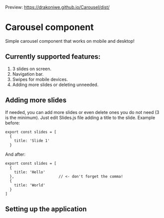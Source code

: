 Preview: https://drakoniwe.github.io/Carousel/dist/
# Carousel component
Simple carousel component that works on mobile and desktop!
## Currently supported features:
1. 3 slides on screen.
2. Navigation bar.
3. Swipes for mobile devices.
4. Adding more slides or deleting unneeded.
## Adding more slides
If needed, you can add more slides or even delete ones you do not need (3 is the minimum). Just edit Slides.js file adding a title to the slide.
Example before:
```
export const slides = [
  {
    title: 'Slide 1'
  }
```
And after:
```
export const slides = [
  {
    title: 'Hello'
  },                    // <- don't forget the comma!
  {
    title: 'World'
  }
]
```
## Setting up the application
